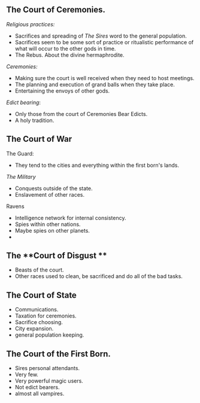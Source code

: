 
## **The Court of Ceremonies.**  

_Religious practices:_

- Sacrifices and spreading of _The Sires_ word to the general population.
- Sacrifices seem to be some sort of practice or ritualistic performance of what will occur to the other gods in time.
- The Rebus. About the divine hermaphrodite.

_Ceremonies:_

- Making sure the court is well received when they need to host meetings.
- The planning and execution of grand balls when they take place.
- Entertaining the envoys of other gods.

_Edict bearing_:

- Only those from the court of Ceremonies Bear Edicts.
- A holy tradition.
 
## **The Court of War**

The Guard:

- They tend to the cities and everything within the first born's lands.

_The Military_

- Conquests outside of the state.
- Enslavement of other races.

Ravens

- Intelligence network for internal consistency.
- Spies within other nations.
- Maybe spies on other planets.
- 
## The **Court of Disgust **

- Beasts of the court.
- Other races used to clean, be sacrificed and do all of the bad tasks.

## **The Court of State**  

- Communications.
- Taxation for ceremonies.
- Sacrifice choosing.
- City expansion.
- general population keeping.

## **The Court of the First Born.**

- Sires personal attendants.
- Very few.
- Very powerful magic users.
- Not edict bearers.
- almost all vampires.